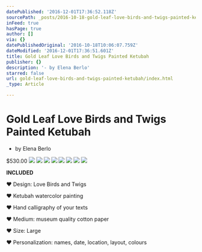 ```yaml
---
datePublished: '2016-12-01T17:36:52.118Z'
sourcePath: _posts/2016-10-18-gold-leaf-love-birds-and-twigs-painted-ketubah.md
inFeed: true
hasPage: true
author: []
via: {}
datePublishedOriginal: '2016-10-18T10:06:07.759Z'
dateModified: '2016-12-01T17:36:51.601Z'
title: Gold Leaf Love Birds and Twigs Painted Ketubah
publisher: {}
description: '- by Elena Berlo'
starred: false
url: gold-leaf-love-birds-and-twigs-painted-ketubah/index.html
_type: Article

---
```

# Gold Leaf Love Birds and Twigs Painted Ketubah

- by Elena Berlo

$530.00
![](https://the-grid-user-content.s3-us-west-2.amazonaws.com/af03e3f2-2875-4c3a-a9f5-086905b5e777.jpg)
![](https://the-grid-user-content.s3-us-west-2.amazonaws.com/15a86b72-50ad-4612-94c9-eb38565875c7.jpg)
![](https://the-grid-user-content.s3-us-west-2.amazonaws.com/643238a0-13c3-460a-9634-817613dd49f4.jpg)
![](https://the-grid-user-content.s3-us-west-2.amazonaws.com/8d805693-90a1-4a12-9d2d-51a59c5c21bd.jpg)
![](https://the-grid-user-content.s3-us-west-2.amazonaws.com/93b1bb3b-9277-4bec-b266-65b18f9bdb7c.jpg)
![](https://the-grid-user-content.s3-us-west-2.amazonaws.com/97ad159c-1bd5-4975-9062-0898060703e0.jpg)
![](https://the-grid-user-content.s3-us-west-2.amazonaws.com/6173fc5c-e26b-4e21-a659-b901197eb826.jpg)
![](https://the-grid-user-content.s3-us-west-2.amazonaws.com/489d843b-bd8d-4f40-97f2-345248503426.jpg)

**INCLUDED**

♥ Design: Love Birds and Twigs

♥ Ketubah watercolor painting

♥ Hand calligraphy of your texts

♥ Medium: museum quality cotton paper

♥ Size: Large

♥ Personalization: names, date, location, layout, colours